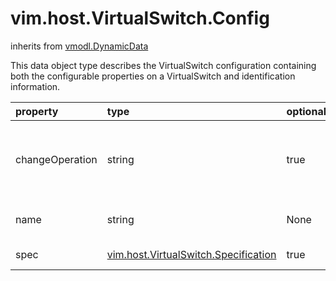 vim.host.VirtualSwitch.Config
=============================
inherits from [vmodl.DynamicData](docs/vmodl.DynamicData.md)


This data object type describes the VirtualSwitch configuration   containing both the configurable   properties on a VirtualSwitch and identification information.

| property | type | optional | priv | desc |
|:---------|:-----|:---------|:-----|:-----|
| changeOperation | string | true | None | This property indicates the change operation to apply on   this configuration specification.<br>See <a href="vim.host.ConfigChange.Operation.md">HostConfigChangeOperation</a><br> |
| name | string | None | None | The name of the virtual switch.   Maximum length is 32 characters. |
| spec | [vim.host.VirtualSwitch.Specification](vim.host.VirtualSwitch.Specification.md "vim.host.VirtualSwitch.Specification") | true | None | The specification of the VirtualSwitch. |


